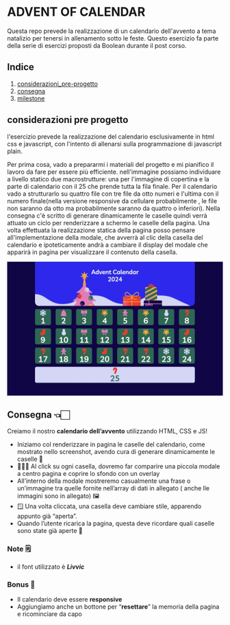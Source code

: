 # ADVENT OF CALENDAR 
Questa repo prevede la realizzazione di un calendario dell'avvento a tema natalizio per tenersi in allenamento sotto le feste.
Questo esercizio fa parte della serie di esercizi proposti da Boolean durante il post corso.


## Indice
1. [considerazioni_pre-progetto](#considerazioni-pre-progetto)
2. [consegna](#consegna)
3. [milestone](#milestone)

## considerazioni pre progetto 
l'esercizio prevede la realizzazione del calendario esclusivamente in html css e javascript, con l'intento di allenarsi sulla programmazione di javascript plain.

Per prima cosa, vado a prepararmi i materiali del progetto e mi pianifico il lavoro da fare per essere più efficiente.
nell'immagine possiamo individuare a livello statico due macrostrutture: una per l'immagine di copertina e la parte di calendario  con il 25 che prende tutta la fila finale.
Per il calendario vado a strutturarlo su quattro  file con tre  file da otto numeri e l'ultima con il numero finale(nella versione responsive da cellulare probabilmente , le file non saranno da otto ma probabilmente saranno da quattro o inferiori).
Nella consegna c'è scritto di generare dinamicamente le caselle quindi verrà attuato un ciclo per renderizzare a schermo le caselle della pagina. 
Una volta effettuata la realizzazione statica della pagina posso pensare all'implementazione della modale, che avverrà al clic della casella del calendario e ipoteticamente andrà a cambiare il display del modale che apparirà in pagina per visualizzare il contenuto della casella.   

![immagine](./mockup.webp)




## Consegna 👈🏻

Creiamo il nostro **calendario dell’avvento** utilizzando HTML, CSS  e JS!

- Iniziamo col renderizzare in pagina le caselle del calendario, come mostrato nello screenshot, avendo cura di generare dinamicamente le caselle 📅
- 🧑🏻‍💻 Al click su ogni casella, dovremo far comparire una piccola modale a centro pagina e coprire lo sfondo con un overlay
- All’interno della modale mostreremo casualmente una frase o un’immagine tra quelle fornite nell’array di dati in allegato ( anche lle immagini sono in allegato) 🖼️
- 🪟 Una volta cliccata, una casella deve cambiare stile, apparendo appunto già “aperta”.
- Quando l’utente ricarica la pagina, questa deve ricordare quali caselle sono state già aperte 🎁

### Note 🗒️

- il font utilizzato è ***Livvic***

### Bonus 💫

- Il calendario deve essere **responsive**
- Aggiungiamo anche un bottone per “**resettare**” la memoria della pagina e ricominciare da capo